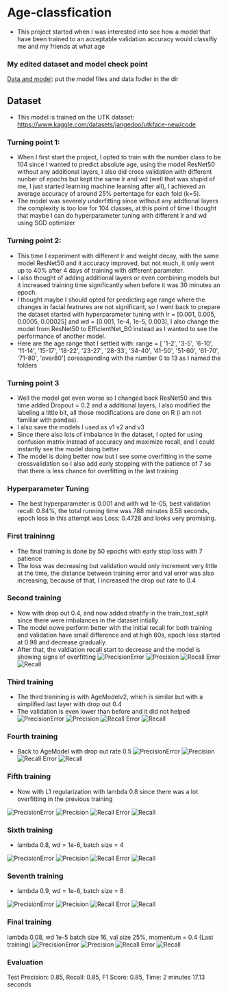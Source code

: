 # Age-classfication
 - This project started when I was interested into see how a model that have been trained to an acceptable validation accuracy would classifiy me and my friends at what age
### My edited dataset and model check point
[Data and model](https://drive.google.com/drive/folders/1_8wG8KkBuwocg8D-3hXxvtBLhZFS9f_r?usp=drive_link): put the model files and data fodler in the dir
## Dataset
 - This model is trained on the UTK dataset: https://www.kaggle.com/datasets/jangedoo/utkface-new/code
### Turning point 1:
 - When I first start the project, I opted to train with the number class to be 104 since I wanted to predict absolute age, using the model ResNet50 without any additional layers,
I also did cross validation with different nunber of epochs but kept the same lr and wd (well that was stupid of me, I just started learning machine learning after all), I achieved an average accuracy of around 25% pertentage for each fold (k=5).
 - The model was severely underfitting since without any addtional layers the complexity is too low for 104 classes, at this point of time I thought that maybe I can do hyperparameter tuning with different lr and wd using SGD optimizer
### Turning point 2:
 - This time I experiment with different lr and weight decay, with the same model ResNet50 and it accuracy improved, but not much, it only went up to 40% after 4 days of training with different parameter.
 - I also thought of adding additional layers or even combining models but it increased training time significantly when before it was 30 minutes an epoch.
 - I thought maybe I should opted for predicting age range where the changes in facial featrures are not significant, so I went back to prepare the dataset started with hyperparameter tuning with lr = [0.001, 0.005, 0.0005, 0.00025] and wd = [0.001, 1e-4, 1e-5, 0.003], I also change the model from ResNet50 to EfficientNet_B0 instead as I wanted to see the performance of another model. 
 - Here are the age range that I settled with:
range = [
 '1-2',
 '3-5',
 '6-10',
 '11-14',
 '15-17',
 '18-22',
 '23-27',
 '28-33',
 '34-40',
 '41-50',
 '51-60',
 '61-70',
 '71-80',
 'over80'] coressponding with the number 0 to 13 as I named the folders

### Turning point 3
 - Well the model got even worse so I changed back ResNet50 and this time added Dropout = 0.2 and a additional layers, I also modified the labeling a little bit, all those modifications are done on R (i am not familiar with pandas).
 - I also save the models I used as v1 v2 and v3
 - Since there also lots of imbalance in the dataset, I opted for using confusion matrix instead of accuracy and maximize recall, and I could instantly see the model doing better
  - The model is doing better now but I see some overfitting in the some crossvalidation so I also add early stopping with the patience of 7 so that there is less chance for overfitting in the last training
### Hyperparameter Tuning
- The best hyperparameter is 0.001 and with wd 1e-05, best validation recall: 0.84%, the total running time was 788 minutes 8.58 seconds, epoch loss in this attempt was Loss: 0.4728 and looks very promising.
### First traininng 
 - The final training is done by 50 epochs with early stop loss with 7 patience
 - The loss was decreasing but validation would only increment very little at the time, the distance between training error and val error was also increasing, 
because of that, I increased the drop out rate to 0.4

### Second training
 - Now with drop out 0.4, and now added stratify in the train_test_split since there were imbalances in the dataset intially
 - The model nowe perform better with the initial recall for both training and validation have small difference and at high 60s, epoch loss started at 0.98 and decrease gradually.
 - After that, the valdiation recall start to decrease and the model is showing signs of overfitting
![PrecisionError](<Second training/Precision Error.png>)
![Precision](<Second training/Precision .png>)
![Recall Error](<Second training/Recall Error.png>)
![Recall](<Second training/Recall.png>)

### Third training
 - The third tranining is with AgeModelv2, which is similar but with a simplified last layer with drop out 0.4
 - The validation is even lower than before and it did not helped
![PrecisionError](<Third training/Precision Error.png>)
![Precision](<Third training/Precision .png>)
![Recall Error](<Third training/Recall Error.png>)
![Recall](<Third training/Recall.png>)

### Fourth training 
 - Back to AgeModel with drop out rate 0.5
![PrecisionError](<Fourth training/Precision Error.png>)
![Precision](<Fourth training/Precision .png>)
![Recall Error](<Fourth training/Recall Error.png>)
![Recall](<Fourth training/Recall.png>)

### Fifth training
 - Now with L1 regularization with lambda 0.8 since there was a lot overfitting in the previous training

![PrecisionError](<Fifth training/Precision Error.png>)
![Precision](<Fifth training/Precision .png>)
![Recall Error](<Fifth training/Recall Error.png>)
![Recall](<Fifth training/Recall.png>)

### Sixth training
- lambda 0.8, wd = 1e-6, batch size = 4

![PrecisionError](<Sixth training/Precision Error.png>)
![Precision](<Sixth training/Precision .png>)
![Recall Error](<Sixth training/Recall Error.png>)
![Recall](<Sixth training/Recall.png>)

### Seventh training 
- lambda 0.9, wd = 1e-6, batch size = 8

![PrecisionError](<Seventh training/Precision Error.png>)
![Precision](<Seventh training/Precision .png>)
![Recall Error](<Seventh training/Recall Error.png>)
![Recall](<Seventh training/Recall.png>)
### Final training
lambda 0.08, wd 1e-5 batch size 16, val size 25%, momentum = 0.4 (Last training)
![PrecisionError](<Final training/Precision Error.png>)
![Precision](<Final training/Precision .png>)
![Recall Error](<Final training/Recall Error.png>)
![Recall](<Final training/Recall.png>)
### Evaluation
Test Precision: 0.85, Recall: 0.85, F1 Score: 0.85, Time: 2 minutes 17.13 seconds



  

